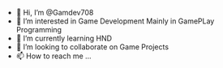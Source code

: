 - 👋 Hi, I’m @Gamdev708
- 👀 I’m interested in Game Development Mainly in GamePLay Programming
- 🌱 I’m currently learning HND
- 💞️ I’m looking to collaborate on Game Projects
- 📫 How to reach me ...

<!---
Gamdev708/Gamdev708 is a ✨ special ✨ repository because its `README.md` (this file) appears on your GitHub profile.
You can click the Preview link to take a look at your changes.
--->
